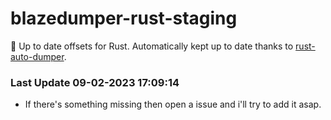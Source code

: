 # blazedumper-rust-staging

🚀 Up to date offsets for Rust. Automatically kept up to date thanks to [rust-auto-dumper](https://github.com/Akandesh/rust-auto-dumper).


### Last Update 09-02-2023 17:09:14
- If there's something missing then open a issue and i'll try to add it asap.
